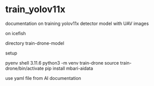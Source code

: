 # train_yolov11x
documentation on training yolov11x detector model with UAV images

on icefish

directory train-drone-model

setup

  pyenv shell 3.11.6
  python3 -m venv train-drone
  source train-drone/bin/activate
  pip install mbari-aidata

use yaml file from AI documentation

